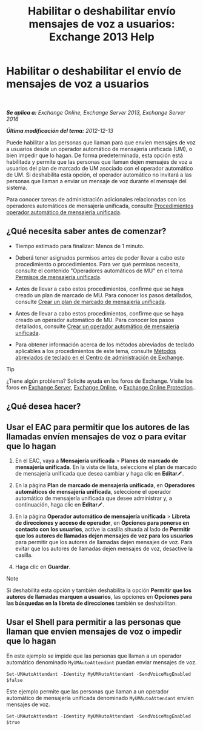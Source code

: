 ﻿---
title: 'Habilitar o deshabilitar envío mensajes de voz a usuarios: Exchange 2013 Help'
TOCTitle: Habilitar o deshabilitar el envío de mensajes de voz a usuarios
ms:assetid: faa300d8-2534-40db-8ef9-428be8bb7934
ms:mtpsurl: https://technet.microsoft.com/es-es/library/Dd351277(v=EXCHG.150)
ms:contentKeyID: 52061951
ms.date: 05/22/2018
mtps_version: v=EXCHG.150
ms.translationtype: MT
---

# Habilitar o deshabilitar el envío de mensajes de voz a usuarios

 

_**Se aplica a:** Exchange Online, Exchange Server 2013, Exchange Server 2016_

_**Última modificación del tema:** 2012-12-13_

Puede habilitar a las personas que llaman para que envíen mensajes de voz a usuarios desde un operador automático de mensajería unificada (UM), o bien impedir que lo hagan. De forma predeterminada, esta opción está habilitada y permite que las personas que llaman dejen mensajes de voz a usuarios del plan de marcado de UM asociado con el operador automático de UM. Si deshabilita esta opción, el operador automático no invitará a las personas que llaman a enviar un mensaje de voz durante el mensaje del sistema.

Para conocer tareas de administración adicionales relacionadas con los operadores automáticos de mensajería unificada, consulte [Procedimientos operador automático de mensajería unificada](um-auto-attendant-procedures-exchange-2013-help.md).

## ¿Qué necesita saber antes de comenzar?

  - Tiempo estimado para finalizar: Menos de 1 minuto.

  - Deberá tener asignados permisos antes de poder llevar a cabo este procedimiento o procedimientos. Para ver qué permisos necesita, consulte el contenido "Operadores automáticos de MU" en el tema [Permisos de mensajería unificada](unified-messaging-permissions-exchange-2013-help.md).

  - Antes de llevar a cabo estos procedimientos, confirme que se haya creado un plan de marcado de MU. Para conocer los pasos detallados, consulte [Crear un plan de marcado de mensajería unificada](create-a-um-dial-plan-exchange-2013-help.md).

  - Antes de llevar a cabo estos procedimientos, confirme que se haya creado un operador automático de MU. Para conocer los pasos detallados, consulte [Crear un operador automático de mensajería unificada](create-a-um-auto-attendant-exchange-2013-help.md).

  - Para obtener información acerca de los métodos abreviados de teclado aplicables a los procedimientos de este tema, consulte [Métodos abreviados de teclado en el Centro de administración de Exchange](keyboard-shortcuts-in-the-exchange-admin-center-exchange-online-protection-help.md).


> [!TIP]
> ¿Tiene algún problema? Solicite ayuda en los foros de Exchange. Visite los foros en <A href="https://go.microsoft.com/fwlink/p/?linkid=60612">Exchange Server</A>, <A href="https://go.microsoft.com/fwlink/p/?linkid=267542">Exchange Online</A>, o <A href="https://go.microsoft.com/fwlink/p/?linkid=285351">Exchange Online Protection</A>..



## ¿Qué desea hacer?

## Usar el EAC para permitir que los autores de las llamadas envíen mensajes de voz o para evitar que lo hagan

1.  En el EAC, vaya a **Mensajería unificada** \> **Planes de marcado de mensajería unificada**. En la vista de lista, seleccione el plan de marcado de mensajería unificada que desea cambiar y haga clic en **Editar**![Icono Editar](images/Bb124582.6f53ccb2-1f13-4c02-bea0-30690e6ea71d(EXCHG.150).gif "Icono Editar").

2.  En la página **Plan de marcado de mensajería unificada**, en **Operadores automáticos de mensajería unificada**, seleccione el operador automático de mensajería unificada que desee administrar y, a continuación, haga clic en **Editar**![Icono Editar](images/Bb124582.6f53ccb2-1f13-4c02-bea0-30690e6ea71d(EXCHG.150).gif "Icono Editar").

3.  En la página **Operador automático de mensajería unificada** \> **Libreta de direcciones y acceso de operador**, en **Opciones para ponerse en contacto con los usuarios**, active la casilla situada al lado de **Permitir que los autores de llamadas dejen mensajes de voz para los usuarios** para permitir que los autores de llamadas dejen mensajes de voz. Para evitar que los autores de llamadas dejen mensajes de voz, desactive la casilla.

4.  Haga clic en **Guardar**.


> [!NOTE]
> Si deshabilita esta opción y también deshabilita la opción <STRONG>Permitir que los autores de llamadas marquen a usuarios</STRONG>, las opciones en <STRONG>Opciones para las búsquedas en la libreta de direcciones</STRONG> también se deshabilitan.



## Usar el Shell para permitir a las personas que llaman que envíen mensajes de voz o impedir que lo hagan

En este ejemplo se impide que las personas que llaman a un operador automático denominado `MyUMAutoAttendant` puedan enviar mensajes de voz.

    Set-UMAutoAttendant -Identity MyUMAutoAttendant -SendVoiceMsgEnabled $false

Este ejemplo permite que las personas que llaman a un operador automático de mensajería unificada denominado `MyUMAutoAttendant` envíen mensajes de voz.

    Set-UMAutoAttendant -Identity MyUMAutoAttendant -SendVoiceMsgEnabled $true

